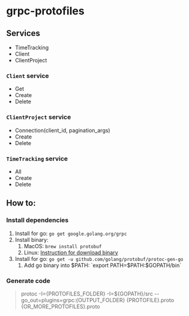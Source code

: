 # grpc-protofiles

## Services

- TimeTracking
- Client
- ClientProject

### `Client` service

- Get
- Create
- Delete

### `ClientProject` service

- Connection(client_id, pagination_args)
- Create
- Delete

### `TimeTracking` service

- All
- Create
- Delete 


## How to:
### Install dependencies

1. Install for go: `go get google.golang.org/grpc`
2. Install binary:
    1. MacOS: `brew install protobuf`
    2. Linux: [Instruction for download binary](https://grpc.io/docs/quickstart/go.html#install-protocol-buffers-v3)
3. Install for go: `go get -u github.com/golang/protobuf/protoc-gen-go`
    1. Add go binary into $PATH: 
    `export PATH=$PATH:$GOPATH/bin`

### Generate code

> protoc -I={PROTOFILES_FOLDER} -I=${GOPATH}/src --go_out=plugins=grpc:{OUTPUT_FOLDER} {PROTOFILE}.proto {OR_MORE_PROTOFILES}.proto